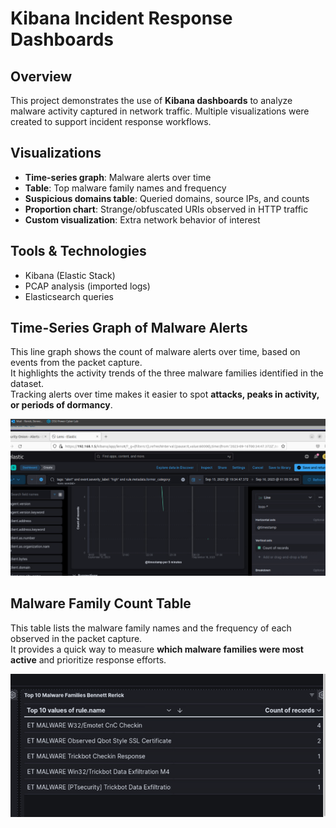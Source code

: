 # Kibana Incident Response Dashboards

## Overview
This project demonstrates the use of **Kibana dashboards** to analyze malware activity captured in network traffic. Multiple visualizations were created to support incident response workflows.

## Visualizations
- **Time-series graph**: Malware alerts over time
- **Table**: Top malware family names and frequency
- **Suspicious domains table**: Queried domains, source IPs, and counts
- **Proportion chart**: Strange/obfuscated URIs observed in HTTP traffic
- **Custom visualization**: Extra network behavior of interest

## Tools & Technologies
- Kibana (Elastic Stack)
- PCAP analysis (imported logs)
- Elasticsearch queries

## Time-Series Graph of Malware Alerts

This line graph shows the count of malware alerts over time, based on events from the packet capture.  
It highlights the activity trends of the three malware families identified in the dataset.  
Tracking alerts over time makes it easier to spot **attacks, peaks in activity, or periods of dormancy**.  

![Time_Series_Graph](screenshots/Time_series_graph.png)

## Malware Family Count Table

This table lists the malware family names and the frequency of each observed in the packet capture.  
It provides a quick way to measure **which malware families were most active** and prioritize response efforts.  

![Malware_Family_Count](screenshots/Malware_family_count_table.png)
